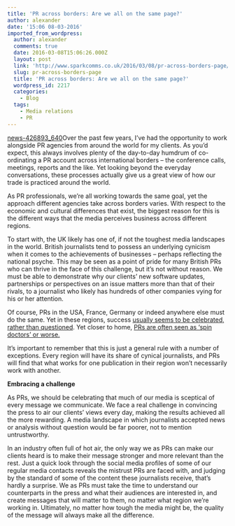 ```yaml
---
title: 'PR across borders: Are we all on the same page?'
author: alexander
date: '15:06 08-03-2016'
imported_from_wordpress:
  author: alexander
  comments: true
  date: 2016-03-08T15:06:26.000Z
  layout: post
  link: 'http://www.sparkcomms.co.uk/2016/03/08/pr-across-borders-page/'
  slug: pr-across-borders-page
  title: 'PR across borders: Are we all on the same page?'
  wordpress_id: 2217
  categories:
    - Blog
  tags:
    - Media relations
    - PR
---
```


[news-426893_640](news-426893_640-300x135.jpg)Over the past few years, I’ve had the opportunity to work alongside PR agencies from around the world for my clients. As you’d expect, this always involves plenty of the day-to-day humdrum of co-ordinating a PR account across international borders – the conference calls, meetings, reports and the like. Yet looking beyond the everyday conversations, these processes actually give us a great view of how our trade is practiced around the world.

As PR professionals, we’re all working towards the same goal, yet the approach different agencies take across borders varies. With respect to the economic and cultural differences that exist, the biggest reason for this is the different ways that the media perceives business across different regions.

To start with, the UK likely has one of, if not the toughest media landscapes in the world. British journalists tend to possess an underlying cynicism when it comes to the achievements of businesses – perhaps reflecting the national psyche. This may be seen as a point of pride for many British PRs who can thrive in the face of this challenge, but it’s not without reason. We must be able to demonstrate why our clients’ new software updates, partnerships or perspectives on an issue matters more than that of their rivals, to a journalist who likely has hundreds of other companies vying for his or her attention.

Of course, PRs in the USA, France, Germany or indeed anywhere else must do the same. Yet in these regions, success [usually seems to be celebrated, rather than questioned](http://www.bbcamerica.com/shows/blog/2008/11/the-british-are-humorlessness-cranks-who-hate-other-peoples). Yet closer to home, [PRs are often seen as ‘spin doctors’ or worse.](http://www.takepart.com/feature/2015/02/13/pr-jobs-journalism-jobs)

It’s important to remember that this is just a general rule with a number of exceptions. Every region will have its share of cynical journalists, and PRs will find that what works for one publication in their region won’t necessarily work with another.

**Embracing a challenge**

As PRs, we should be celebrating that much of our media is sceptical of every message we communicate. We face a real challenge in convincing the press to air our clients’ views every day, making the results achieved all the more rewarding. A media landscape in which journalists accepted news or analysis without question would be far poorer, not to mention untrustworthy.

In an industry often full of hot air, the only way we as PRs can make our clients heard is to make their message stronger and more relevant than the rest. Just a quick look through the social media profiles of some of our regular media contacts reveals the mistrust PRs are faced with, and judging by the standard of some of the content these journalists receive, that’s hardly a surprise. We as PRs must take the time to understand our counterparts in the press and what their audiences are interested in, and create messages that will matter to them, no matter what region we’re working in. Ultimately, no matter how tough the media might be, the quality of the message will always make all the difference.
